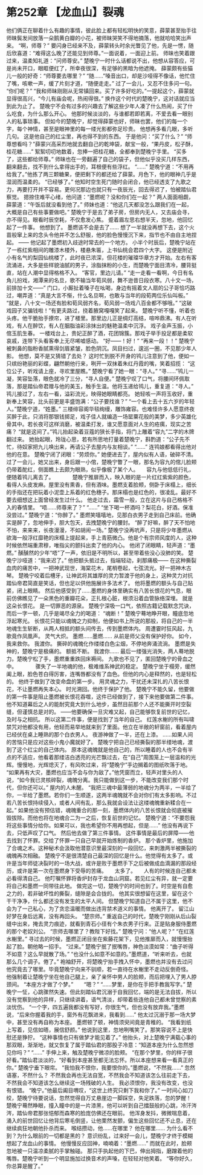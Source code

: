 # 第252章 【龙血山】裂魂
他们俩正在聊着什么有趣的事情，彼此脸上都有轻松明快的笑意，薛蒙甚至抬手往师昧鬓发间放落一朵鹅黄白瓣的小花，被师昧哭笑不得地摘落，他就哈哈笑出声来。
“啊，师尊？”
要闪身已经来不及，薛蒙转头时余光瞥见了他，先是一愣，随后欣喜道：“难得这么晚了还能见到师尊。”一面说着，一面迎上前。
师昧也笑着跟过来，温柔知礼道：“问师尊安。”
楚晚宁一时什么话都说不出，他想从容答应，可是尚未开口，眼眶便红了，所幸夜很深，有足够的黑暗为他遮掩。
薛蒙颇有些猫儿一般的好奇：“师尊要去哪里？”
“随……”嗓音出口，却是沙哑得不像话，他忙住了嘴，咳嗽一声，缓了片刻才道，“随便走走。”
过了一会儿，又忍不住多问一句。
“你们呢？”
“我和师昧刚刚从无常镇回来。买了许多好吃的。”一提起这个，薛蒙就显得很高兴，“今儿有庙会呢，热闹得很。”
换作这个时代的楚晚宁，这对话就应当到此为止了。
楚晚宁不会有过多的兴趣去了解这些少年人凑了什么热闹，买了什么吃食，为什么那么开心。
他那时候淡淡的，与谁都若即若离，不爱去看一眼别人的私事琐事。
但如今的楚晚宁，却觉得薛蒙也好，师昧也罢，他们的每一个字，每个神情，甚至是眼神里的每一缕光影都弥足珍贵。
他想再多看几眼，多听几句。
这是他自己的红尘里，再也得不到的东西。
于是他问：“买了什么？”
“师尊想看吗？”薛蒙兴高采烈地就去翻自己的乾坤袋，献宝一般，“果丹皮，松子酥，桂花糖……”
絮絮叨叨地数着，忽捧一把桂花糖，全都奉到楚晚宁手里。
“买多了，这些都给师尊。”
师昧也在一旁翻遍了自己的袋子，但他似乎没买几样东西，翻来翻去，找不到什么拿得出手的，耳根便有些浮红。
“……”
楚晚宁道：“不用再给我了。”他拣了两三颗糖果，便把剩下的都还给了薛蒙。月色下，他的眼神几乎是湿润而温柔的。
“已经够了。”
他知时空生死门随时会闭合，他已经透支了九歌之力，再要打开并不容易。更何况那边也就只有一夜辰光，回去得迟了，怕被踏仙君察觉。
摁捺住难平心绪，他问道：“墨燃呢？没和你们在一起？”
两人面面相觑，薛蒙道：“午饭后就没看到他了。”
师妹也道：“他这几天都没怎么跟我们在一起，大概是自己有些事要做吧。”
楚晚宁于是去了弟子房，但房内无人，又去庙会寻，亦不得见。眼看时辰空耗，不仅愈发心焦。
蹙着眉左思右想半天，忽地，他回忆起了一件事。
他想到了。
墨燃该不会是去了……
想了一半就没再想下去，这个火苗般窜上来的念头令他并不怎么舒服，他的脸色慢慢沉下来，指节也不由自主地捏起。
——
他记起了墨燃初入歧途时常去的一个地方。
小半个时辰后，楚晚宁站在了一栋红紫相间的雕漆木楼外，楼悬朱匾，上书仙桃会君四个大字。
这便是附近小有名气的梨园仙桃楼了，此时夜已浓深，但花楼的璀璨华章方才开始。左右有客流涌进，大多是些样貌油腻的男子，涂脂抹粉的小生，而楚晚宁面目清冷，腰背挺直，站在人潮中显得格格不入。
“客官，里边儿请。”
“走一走看一看啊，今日有名角儿扮戏，湘潭来的名旦，歌不输当年荀风弱，舞不逊昔日段衣寒。八十文一场，前排加十文——”
门口，小厮扯着嗓子在吆喝，身边有摇着文人扇的公子哥恰巧路过，嘲弄道：“真是大言不惭，什么名旦啊，也敢与当年的段荀两位乐仙叫板。”
“就是，八十文一场还有脸和荀风弱齐名，荀风弱一场戏八百金都不够哦。”
“这破戏园子又骗钱啦！”有更夫路过，挠着腋窝嘎嘎笑了起来。
楚晚宁听不懂，听着也头疼。他干脆抬手撩帘，进了楼里。那里边儿正是绸灯高结，喧哗鼎沸。有人在听戏，有人在醉饮，有人在胭脂油彩涂抹出的魅艳温柔中沉浮。
戏子金声玉振，小倌玉肌生春。
一楼戏台上，贵妃正醉了酒，花团锦簇。那戏子举手投足都是柔软哀戚，连带下头看客奉上无尽唏嘘感动。
“好——！好！”
“再来一段！！”
楚晚宁被刺鼻的脂粉香腻熏得剑眉紧皱，脸色阴沉。凤目扫过，逡巡一圈，不见那少年人影。
他想，莫不是又猜错了去处？
这时忙到脱不开身的鸨儿注意到了他，便如一只缤纷艳丽的彩蝶，翩然朝他行来，咧开一双抹着朱红丹霞的嘴，笑着招揽：
“这位公子，听戏请上座，寻欢里屋瞧。”
楚晚宁看了她一眼：“寻人。”
“寻……”鸨儿一凝，笑容坠落，眼色就冷了三分，“寻人自便。”
楚晚宁叹了口气，将腰间环佩取落，那是踏仙帝君赠与他的美玉，触手生温。他将玉递给鸨儿，重复道：“寻人。”
鸨儿接过了，左右一看，溢彩流光，映得她眼睛都亮。
她轻咳一声将玉收好，重新奉上笑容，比头前更是丰盛饱满：“公子要找谁？”
“一个看上去十五六岁的年轻人。”楚晚宁道，“姓墨。”
三楼绯容阁华毯绚缦，雕饰雍容。也难怪许多人愿意终夜买醉于此，只消将那银钱掷足，戏子佳人就编造一场罂粟花般的美梦，多少英雄化骨其中。若长夜可这样消磨，被温柔打发，谁又愿意面对人生的疮痍，现实之苦痛？
“就是这间了。”鸨儿抬起染着豆蔻的狭长手指，将门上雕着“容九”二字的木牌翻过来。
她抬起眼，玲珑心思，若有所思地打量着楚晚宁，斟酌道：“公子先不忙，待奴家把九儿唤出来，再请公子去屋内与友相谈。”
“……”
连鸨娘都看得出他对他的在意。
楚晚宁闭了闭眼：“劳烦你。”
她便进去了，屋内似有人语，破碎不清。
过了一会儿，她又出来，身后跟一小倌，楚晚宁瞥了一眼，那名为容九的倌儿脸颊仍带着酡红，侧面瞧上去颇为眼熟，似乎像极了某个人。　　容九与他低低行礼，便随着鸨儿离去了。　　　　楚晚宁推扉而入，映入眼的是一片红红紫紫的颜色，看得人头皮发麻。屋里没有熏香，但有酒味。墨燃支着脸颊，侧卧于床榻上，细长的手指还在把玩着小泥壶上系着的红色穗子。那床榻也是红色的，很凌乱。最好不要去细想这上面曾经发生过什么。
他走过去，霜雪一般，立在这片与自己格格不入的春情里。
“唔……师尊来了？”
“……”
“坐下喝一杯酒吗？梨花白，好酒。保准没尝过。”
楚晚宁道：“你醉了。”
墨燃笑嘻嘻地，见那白衣男子走到自己床前。他确实是醉了，忽地伸手，胆大包天，去拽楚晚宁的腰封。
“醉了好嘛，醉了天不怕地不怕，来来来，长夜漫漫，不如胡闹一场。”
楚晚宁没再吭声，只是将少年墨燃从欲海一般浮红靡艳的床榻上提起来，手上青筋微凸。他是个有宗师风度的人，这种时候依然端重肃穆，唯指尖的颤抖出卖了他的内心。
他闭了闭眼睛，轻声道：“墨燃。”
醺醺然的少年“唔”了一声，依旧是不明所以，甚至带着些没心没肺的笑。
楚晚宁沙哑道：“我来迟了。”
他把额头抵过去，指端轻动，刹那痛极——
在这种撕裂血肉的痛苦中，一把神武现世，海棠花木，尾梢卷起，七弦流光。好一把神木古琴。
楚晚宁咬着后槽牙，让神武将其雄厚的灵力暂渡于他的身上，这种灵力对抗踏仙帝君简直是笑话，但也足以供他施展许多法术了。
他将墨燃的额头与自己贴紧，闭上眼睛。
然后他感受到了……墨燃的身体里确实有八苦长恨花的气息，眼前仿佛瞧见了一朵黑色的重瓣花朵，正扎根心脏，根须沿着血管脉络深埋。
就是这朵长恨花。
是一切罪恶的源泉。
楚晚宁深吸一口气，依照古籍记载默念咒诀，而后一字一顿，几乎是竭尽全力的喝道：
“魂断！”
楚晚宁蓦地睁开眼，瞳底忽地浮起寒光。
长恨花只能以魂魄之力抑制，他便如书上所说的那般，将自己的一半地魂生生斩断，从两人相抵的额头间传去，传到墨燃体内。
周遭霎时狂风起，九歌竟作凤凰声。
灵气大炽。
墨燃……墨燃……
从前是师父没有保护好你。
如今，我来救你。
我渡你。
撕碎的魂魄化作缕缕白色尘烟，不停地奔涌流淌。
墨燃是失神的，楚晚宁是极痛的。
额抵不断。
我渡你……
最后一缕强光消失，两人蓦地脱力。楚晚宁松了手，墨燃重重跌回床褥间。
九歌也不见了，匿回楚晚宁的骨血之中。　　　　骤失了一半地魂的他，极难维系神武的稳定。
楚晚宁坐于榻旁，缓然阖上眼，脸色苍白得厉害，连嘴唇都没有了血色。但他的内心是释然的，也是轻松的。
他终于做到了改变命盘的第一步。
用灵魂之力，干扰还未深扎的八苦长恨花，不让墨燃再失本心。
时光溯回。他终于保护了他。
楚晚宁不能久留，他要做的第一件事是阻止墨燃被长恨花吞噬，这件已经做到了，接下来他要做第二件事。
他不知道幕后之人的能耐究竟大到什么地步，虽然目前那个人还不能撕开时空裂缝，但谨慎总是对的。
——他要确保一旦灾难又起，自己能够恢复前世的记忆，及时与之相抗。
所以这第二件事，便是找到了当年的自己。
红莲水榭的所有叫啸禁咒对他都没有用，他轻而易举地就来到了里面。他立在半敞的轩窗前，看着屋内已经伏在桌上睡熟的那个白衣男人。
夜游神做了一半，还在上漆。
……如果人间的苦恼只是应对这些小鬼小魔就好了。
楚晚宁把自己已经撕裂的那半缕地魂，渡到了这个红尘的自己体内。
原本这魂魄就是他自己的，所以睡着的人也不会有半点的不适应，他看着那缕洁白透亮的光芒飘过去，在“自己”周围笼上一层温和的光辉。慢慢地，光辉熄灭了，有风吹过来，将“楚晚宁”手边搁着的图纸吹落于地。
“如果再有大灾，墨燃也应当不会与你为敌了。”他凭窗而立，轻声对里头的人说，“如今我已灵核碎裂，魂魄分离。我只能做到这一步，不能改变我们那个时代，但你还可以。”
屋内的人未醒。
“我把三魂中最薄弱的地魂分为两半，一半给了你，一半给了墨燃。若你们一生顺遂，这两半魂魄就不会对你们有太多影响。不过若八苦长恨持续侵入，或者人间有乱，那么我就会设法让这缕魂魄重新糅合在一起。”
如果他没有预估错，魂魄重合的那一刻，墨燃体内的八苦长恨就会彻底被摧毁拔除。而他也将在地魂合二为一之后，恢复前世的记忆。
楚晚宁道：“不要怨我将这些事情分给你。如果可以，我也希望你不用再想起，但是……”
他没有再说下去，只低声叹了口气。
然后他去做了第三件事情。
这件事情是最后的屏障——他去找到了怀罪。交给了怀罪一只自己早就开始炼制的香炉。
那个香炉里，他施加了合魂之术。这种秘术会汲取他潜意识里最深刻的一段回忆，来刺激两半被撕裂的魂魄再次相融。
楚晚宁不是很清楚自己最深的回忆是什么。他觉得有太多了。或许是当年师徒决裂时的一场大战，或许是败于墨燃手下之后被做成血滴漏的那段经历，或许是第一次在墨燃身下受辱的苦痛。　　太多了。　　人有的时候连自己都未必看得清自己。
他叮嘱怀罪将香炉封存于龙血山洞窟。若见红尘有异，就一定要将自己和墨燃一同带往此地。
做完这一切，楚晚宁的时间也到了。时空是有自愈之力的，若非破坏性的撕裂，缝隙是会合拢的。
他其实很想留在这里，留在这个干干净净，什么都还没有发生的太平人间。
但楚晚宁知道自己不属于这里，他不会为了一己私心，为了贪恋温暖而做出违背禁术道义的事情。
他离开了。
留江山好梦在身后远离，没有再回头。
“楚宗师。”
重返自己的时代，楚晚宁刚刚从后山裂缝中出来，掩去灵力痕迹，就看到青石小径有个朱衣男子行来。正是贴身服侍墨燃的那个老奴刘公。
“宗师去哪里了？教陛下好找。”
楚晚宁问：“他人呢？”
“在红莲水榭里。”
寻过去的时候，墨燃正闭目坐在紫藤花架下，见他推扉而入，就慢慢抬起了脸。朝他略一招手。
“过来。”
楚晚宁抿了抿嘴唇，神色淡漠如常：“曲子听得不如意？这么早就散了场。”
“也没什么如意不如意的。”墨燃道，“听来听去，也就那么几个调子。倦了。”
袍袖舒开，将楚晚宁抬手拽入怀中，墨燃也并没有去过问他究竟去了哪里。毕竟楚晚宁向来不驯顺，若一直待在水榭里不走动反倒奇怪。
他强制着让楚晚宁坐在他自己腿上，亲了亲怀中男人的脸颊，而后把埋入了男人脖颈间。
“本座方才做了个梦。”　　“嗯？”
“……梦里，是你在手把手教我写字。”
楚晚宁一怔，心跳骤然失速。但此刻踏仙君沉溺于自我回忆，端的是无法自拔，所以没有觉察到他的异样，只继续讲着，语气清淡，却带着些连他自己都未曾觉察的素淡忧伤。
“一个字，四五遍我都没有写好，你很生气，但也没有放弃我。”墨燃说，“后来你握着我的手，窗外有花飘进来，我看到……”
他太过沉溺于那一场大梦中，甚至没有再自称为本座。
墨燃顿了顿，神情须臾间竟是青稚的。
“我看到纸上写着，见信如晤，展信舒颜。”
他说到这里，忽地咧嘴笑了。那笑容说不上是快慰还是狰狞。
“这种事情也只有做梦才能见着了。”
他抬头，对上楚晚宁满载心事的那双眼，渐渐地，就又恢复了属于踏仙君的那股子冷意：“知道本座为什么忽然想见你吗？”
“……”
手伸上来，触及楚晚宁微凉的脸颊。
“在那个梦里，你的样子很好看。”踏仙君淡淡的，“好看到本座甚至都无法忘怀。所以本座想来看一看真正的你。”
楚晚宁垂下眼帘。
“我怕我不恨你，我要恨你的。”墨燃说，“不然我……”
忽然语塞，不然什么？
不然我会再也无法自宽，不然我会不知道该怎么往前走下去，不然我会不知道该怎么继续这一场残破的人生。
我必须恨你，我没有改变，也没有恨错。
“晚宁。”他最后阖目喟叹，“这世上终究只剩下我和你了。”
一时间心如刀绞，楚晚宁待要说话，忽然觉得自万丈悬崖边一脚踩空，失足跌落，忽的梦醒！
楚晚宁蓦然睁眼，撞入瞳中的是一片漆黑，他可以听到自己擂鼓般的心跳，冷汗涔涔，踏仙帝君那张悒郁而森寒的脸庞仿佛还在眼前。
他浑身发抖，微微喘息着，涌入的前世回忆让他背后寒毛倒竖，让他栗然发颤，偏生这些回忆还不止息，还在继续疯狂地朝他扑杀而来。
喉结攒动，他……在哪里？
他在哪里……
为什么看不到？为什么眼前的一切都是黑的？
意识纷乱，过来好一会儿，楚晚宁才终于模糊想起了龙血山的事情。
他慢慢反应回神，喃喃着：“墨燃……”
而就在此时，脸颊忽地被一只温凉柔腻的手掌触碰。
那只手执起他的下巴，伸出拇指，磨蹭着他的嘴唇。楚晚宁听到一个明显施加过换音术的声嗓，在轻轻对他笑着。
“等你好久，你总算是醒了。”

